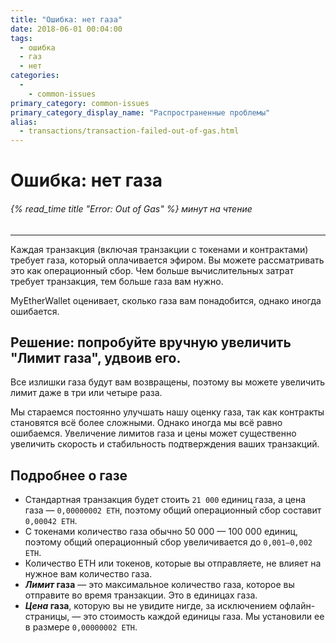 ```yaml
---
title: "Ошибка: нет газа"
date: 2018-06-01 00:04:00
tags:
  - ошибка
  - газ
  - нет
categories:
  - 
    - common-issues
primary_category: common-issues
primary_category_display_name: "Распространенные проблемы"
alias:
  - transactions/transaction-failed-out-of-gas.html
---
```


# **Ошибка: нет газа**

###### {% read_time title "Error: Out of Gas" %} минут на чтение

* * *

Каждая транзакция (включая транзакции с токенами и контрактами) требует газа, который оплачивается эфиром. Вы можете рассматривать это как операционный сбор. Чем больше вычислительных затрат требует транзакция, тем больше газа вам нужно.

MyEtherWallet оценивает, сколько газа вам понадобится, однако иногда ошибается.

## **Решение: попробуйте вручную увеличить "Лимит газа", удвоив его.**

Все излишки газа будут вам возвращены, поэтому вы можете увеличить лимит даже в три или четыре раза.

Мы стараемся постоянно улучшать нашу оценку газа, так как контракты становятся всё более сложными. Однако иногда мы всё равно ошибаемся. Увеличение лимитов газа и цены может существенно увеличить скорость и стабильность подтверждения ваших транзакций.

## **Подробнее о газе**

* Стандартная транзакция будет стоить `21 000` единиц газа, а цена газа — `0,00000002 ETH`, поэтому общий операционный сбор составит `0,00042 ETH`.
* С токенами количество газа обычно 50 000 — 100 000 единиц, поэтому общий операционный сбор увеличивается до `0,001–0,002 ETH`.
* Количество ETH или токенов, которые вы отправляете, не влияет на нужное вам количество газа.
* ***Лимит* газа** — это максимальное количество газа, которое вы отправите во время транзакции. Это в единицах газа.
* ***Цена* газа**, которую вы не увидите нигде, за исключением офлайн-страницы, — это стоимость каждой единицы газа. Мы установили ее в размере `0,00000002 ETH`.